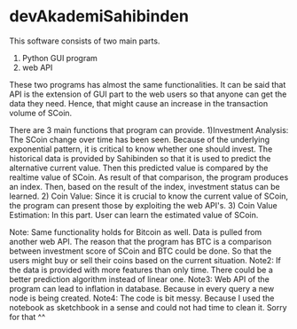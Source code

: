# devAkademiSahibinden

This software consists of two main parts.
1) Python GUI program
2) web API 

These two programs has almost the same functionalities. It can be said that API is the extension of GUI part to the web users so that anyone can get the data they need. Hence, that might cause an increase in the transaction volume of SCoin.

There are 3 main functions that program can provide. 
1)Investment Analysis: The SCoin change over time has been seen. Because of the underlying exponential pattern, it is critical to know whether one should invest.  The historical data is provided by Sahibinden so that it is used to predict the alternative current value. Then this predicted value is compared by the realtime value of SCoin. As result of that comparison, the program produces an index. Then, based on the result of the index, investment status can be learned.
2) Coin Value: Since it is crucial to know the current value of SCoin, the program can present those by exploiting the web API's.
3) Coin Value Estimation: In this part. User can learn the estimated value of SCoin.

Note: Same functionality holds for Bitcoin as well. Data is pulled from another web API. The reason that the program has BTC is a comparison between investment score of SCoin and BTC could be done. So that the users might buy or sell their coins based on the current situation. 
Note2: If the data is provided with more features than only time. There could be a better prediction algorithm instead of linear one.
Note3: Web API of the program can lead to inflation in database. Because in every query a new node is being created.
Note4: The code is bit messy. Because I used the notebook as sketchbook in a sense and could not had time to clean it. Sorry for that ^^
